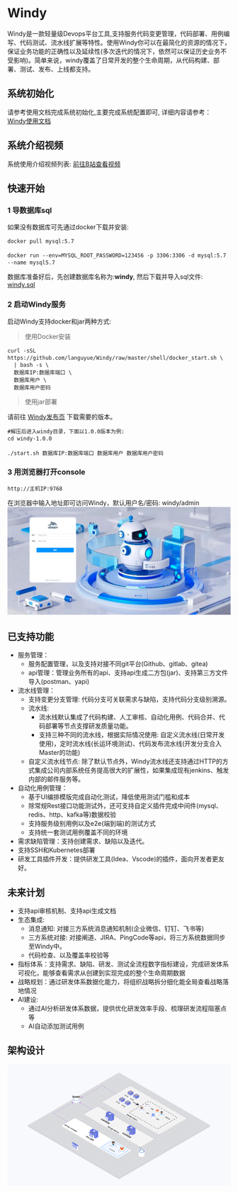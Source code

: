 
# **Windy**

Windy是一款轻量级Devops平台工具,支持服务代码变更管理，代码部署、用例编写、代码测试、流水线扩展等特性。使用Windy你可以在最简化的资源的情况下，保证业务功能的正确性以及延续性(多次迭代的情况下，依然可以保证历史业务不受影响)。简单来说，windy覆盖了日常开发的整个生命周期，从代码构建、部署、测试、发布、上线都支持。

## 系统初始化
请参考使用文档完成系统初始化,主要完成系统配置即可, 详细内容请参考： [Windy使用文档](https://github.com/zhijianfree/Windy/wiki/Windy-%E4%BD%BF%E7%94%A8%E6%96%87%E6%A1%A3)

## 系统介绍视频
系统使用介绍视频列表: [前往B站查看视频](https://b23.tv/VfmGbSO)

## 快速开始
### 1 导数据库sql
如果没有数据库可先通过docker下载并安装:
```shell
docker pull mysql:5.7

docker run --env=MYSQL_ROOT_PASSWORD=123456 -p 3306:3306 -d mysql:5.7 --name mysql5.7
```
数据库准备好后，先创建数据库名称为:**windy**, 然后下载并导入sql文件:
[windy.sql](https://github.com/zhijianfree/Windy/blob/master/windy-starter/src/main/resources/sql/windy.sql)

### 2 启动Windy服务

启动Windy支持docker和jar两种方式:

> 使用Docker安装
```shell
curl -sSL https://github.com/languyue/Windy/raw/master/shell/docker_start.sh \
  | bash -s \
  数据库IP:数据库端口 \
  数据库用户 \
  数据库用户密码
```
> 使用jar部署

请前往 [Windy发布页](https://github.com/languyue/Windy/releases) 下载需要的版本。

```shell
#解压后进入windy目录，下面以1.0.0版本为例:
cd windy-1.0.0

./start.sh 数据库IP:数据库端口 数据库用户 数据库用户密码
```

### 3 用浏览器打开console
```
http://主机IP:9768
```
在浏览器中输入地址即可访问Windy，默认用户名/密码: windy/admin
![登录页](./doc/images/login.png)

## 已支持功能
- 服务管理：
  - 服务配置管理，以及支持对接不同git平台(Github、gitlab、gitea)
  - api管理：管理业务所有的api、支持api生成二方包(jar)、支持第三方文件导入(postman、yapi)
- 流水线管理：
  - 支持变更分支管理: 代码分支可关联需求与缺陷，支持代码分支级别溯源。
  - 流水线:
    - 流水线默认集成了代码构建、人工审核、自动化用例、代码合并、代码部署等节点支撑研发质量功能。
    - 支持三种不同的流水线，根据实际情况使用: 自定义流水线(日常开发使用)，定时流水线(长运环境测试)、代码发布流水线(开发分支合入Master的功能)
  - 自定义流水线节点: 除了默认节点外，Windy流水线还支持通过HTTP的方式集成公司内部系统任务提高很大的扩展性，如果集成现有jenkins、触发内部的邮件服务等。
- 自动化用例管理：
  - 基于UI编排模版完成自动化测试，降低使用测试门槛和成本
  - 除常规Rest接口功能测试外，还可支持自定义插件完成中间件(mysql、redis、http、kafka等)数据校验
  - 支持服务级别用例以及e2e(端到端)的测试方式
  - 支持统一套测试用例覆盖不同的环境
- 需求缺陷管理：支持创建需求、缺陷以及迭代。
- 支持SSH和Kubernetes部署
- 研发工具插件开发：提供研发工具(Idea、Vscode)的插件，面向开发者更友好。

## 未来计划
- 支持api审核机制、支持api生成文档
- 生态集成:
    - 消息通知: 对接三方系统消息通知机制(企业微信、钉钉、飞书等)
    - 三方系统对接: 对接阐道、JIRA、PingCode等api，将三方系统数据同步至Windy中。
    - 代码检查、以及覆盖率校验等
- 指标体系：支持需求、缺陷、研发、测试全流程数字指标建设，完成研发体系可视化，能够查看需求从创建到实现完成的整个生命周期数据
- 战略规划：通过研发体系数据化能力，将组织战略拆分细化能全局查看战略落地情况
- AI建设:
    - 通过AI分析研发体系数据，提供优化研发效率手段、梳理研发流程阻塞点等
    - AI自动添加测试用例

## 架构设计
![整体设计](./doc/images/design.png)

